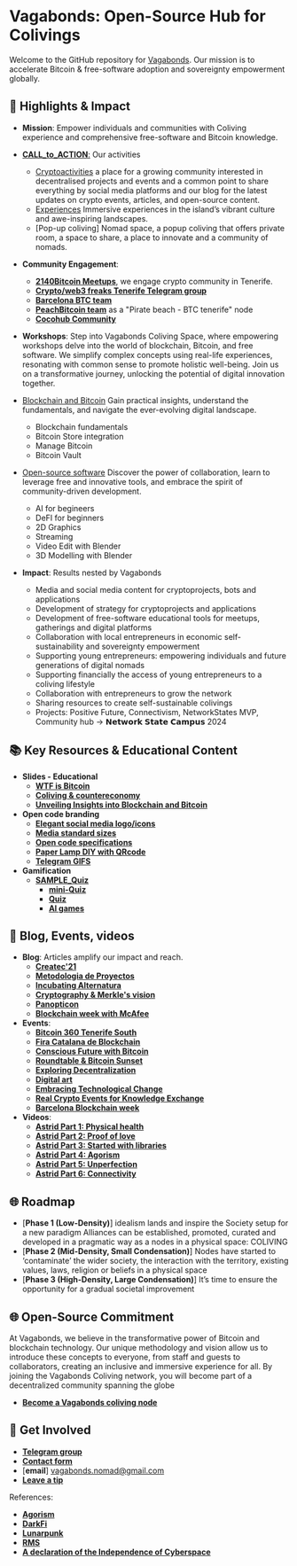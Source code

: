 # Vagabonds: Open-Source Hub for Colivings

Welcome to the GitHub repository for [Vagabonds](https://vagabonds.undervan.me/). Our mission is to accelerate Bitcoin & free-software adoption and sovereignty empowerment globally. 

## 🌟 Highlights & Impact

- **Mission**: Empower individuals and communities with Coliving experience and comprehensive free-software and Bitcoin knowledge.
- [**CALL_to_ACTION**:](https://vagabonds.undervan.me/experiences-services-activities-tech/experiences-tenerife) Our activities
    - [Cryptoactivities](https://vagabonds.undervan.me/experiences-services-activities-tech/#crypto-activities) a place for a growing community interested in decentralised projects and events and a common point to share everything by social media platforms and our blog for the latest updates on crypto events, articles, and open-source content.
    - [Experiences](https://vagabonds.undervan.me/experiences-services-activities-tech/#experiences-tenerife) Immersive experiences in the island’s vibrant culture and awe-inspiring landscapes.
    - [Pop-up coliving] Nomad space, a popup coliving that offers private room, a space to share, a place to innovate and a community of nomads.

- **Community Engagement**: 
    - [**2140Bitcoin Meetups**](https://2140meetups.com/comunidad/6856/), we engage crypto community in Tenerife.
    - [**Crypto/web3 freaks Tenerife Telegram group**](https://linktr.bitcoinbarcelona.xyz/)
    - [**Barcelona BTC team**](https://t.me/+yoREyEBRsLJiZTg0)
    - [**PeachBitcoin team**](https://peachbitcoin.com) as a "Pirate beach - BTC tenerife" node
    - [**Cocohub Community**](https://cocohub.io/europe/spain/tenerife/vagabonds)
 
- **Workshops**: Step into Vagabonds Coliving Space, where empowering workshops delve into the world of blockchain, Bitcoin, and free software. We simplify complex concepts using real-life experiences, resonating with common sense to promote holistic well-being. Join us on a transformative journey, unlocking the potential of digital innovation together.
 - [Blockchain and Bitcoin](https://vagabonds.undervan.me/workshops-technology-digital-innovation/#blockchain-bitcoin) 
Gain practical insights, understand the fundamentals, and navigate the ever-evolving digital landscape.
    - Blockchain fundamentals
    - Bitcoin Store integration
    - Manage Bitcoin
    - Bitcoin Vault
 - [Open-source software](https://vagabonds.undervan.me/workshops-technology-digital-innovation/#open-source)
Discover the power of collaboration, learn to leverage free and innovative tools, and embrace the spirit of community-driven development.
    - AI for begineers
    - DeFI for beginners
    - 2D Graphics
    - Streaming
    - Video Edit with Blender
    - 3D Modelling with Blender

- **Impact**: Results nested by Vagabonds
    - Media and social media content for cryptoprojects, bots and applications
    - Development of strategy for cryptoprojects and applications
    - Development of free-software educational tools for meetups, gatherings and digital platforms
    - Collaboration with local entrepreneurs in economic self-sustainability and sovereignty empowerment
    - Supporting young entrepreneurs: empowering individuals and future generations of digital nomads
    - Supporting financially the access of young entrepreneurs to a coliving lifestyle
    - Collaboration with entrepreneurs to grow the network
    - Sharing resources to create self-sustainable colivings
    - Projects: Positive Future, Connectivism, NetworkStates MVP, Community hub -> 𝗡𝗲𝘁𝘄𝗼𝗿𝗸 𝗦𝘁𝗮𝘁𝗲 𝗖𝗮𝗺𝗽𝘂𝘀 2024
  

## 📚 Key Resources & Educational Content
- **Slides - Educational**
    - [**WTF is Bitcoin**](https://github.com/VagabondsExplorer/Resources/blob/main/WTFisBTC_LiBpresentation.svg)
    - [**Coliving & countereconomy**](https://github.com/VagabondsExplorer/Resources)
    - [**Unveiling Insights into Blockchain and Bitcoin**](https://vagabonds.undervan.me/2022/11/20/exploring-blockchain-bitcoin/)
 - **Open code branding**
    - [**Elegant social media logo/icons**](https://github.com/VagabondsExplorer/Resources/blob/main/elegant_social_media_sizes.html)
    - [**Media standard sizes**](https://github.com/VagabondsExplorer/Resources/blob/main/webMediasizes.tar.xz)
    - [**Open code specifications**](https://github.com/VagabondsExplorer/Resources/blob/main/specifications.html) 
    - [**Paper Lamp DIY with QRcode**](https://github.com/VagabondsExplorer/Resources/blob/main/PaperlampA4.svg)
    - [**Telegram GIFS**](https://github.com/VagabondsExplorer/Resources/)
  - **Gamification** 
    - [**SAMPLE_Quiz**](https://vagabonds.undervan.me/quiz/MiniQuizz/)
        - [**mini-Quiz**](https://github.com/VagabondsExplorer/Resources/blob/main/MiniQuizz.zip)
        - [**Quiz**](https://github.com/VagabondsExplorer/Resources/blob/main/VagaQuizz_V6.zip)
        - [**AI games**](https://github.com/VagabondsExplorer/Resources/)

## 🤝 Blog, Events, videos

- **Blog**: Articles amplify our impact and reach.
  - [**Createc'21**](https://undervan.me/createc21/)
  - [**Metodologia de Proyectos**](https://undervan.me/metodologia-de-proyectos/)
  - [**Incubating Alternatura**](https://undervan.me/undervan-con-alternatura/)
  - [**Cryptography & Merkle's vision**](https://undervan.me/new-form-of-life/)
  - [**Panopticon**](https://undervan.me/panopticon/)
  - [**Blockchain week with McAfee**](https://undervan.me/john-mcafee-gives-speech-at-the-barcelona-blockchain-week-2019/)
- **Events**:
  - [**Bitcoin 360 Tenerife South**](https://2140meetups.com/meetup/7161/)
  - [**Fira Catalana de Blockchain**](https://www.bxcat.cat/)
  - [**Conscious Future with Bitcoin**](https://2140meetups.com/meetup/6949/)
  - [**Roundtable & Bitcoin Sunset**](https://2140meetups.com/meetup/6894/)
  - [**Exploring Decentralization**](https://vagabonds.undervan.me/2023/09/25/conscious-future/) 
  - [**Digital art**](https://vagabonds.undervan.me/2023/06/18/digital-art-recycling-technologies-and-3d-printing/)
  - [**Embracing Technological Change**](https://vagabonds.undervan.me/2022/12/22/positive-future-mindset/)
  - [**Real Crypto Events for Knowledge Exchange**](https://vagabonds.undervan.me/2022/11/14/empowering-crypto-events-tenerife/)
  - [**Barcelona Blockchain week**](https://undervan.me/democracy-for-all-at-the-barcelona-blockchain-week/)
- **Videos**:
  - [**Astrid Part 1: Physical health**](https://youtu.be/tcRNg0Gvyrg?si=fcjqdvRetBQLLdYQ)
  - [**Astrid Part 2: Proof of love**](https://youtu.be/wUxOv-EEH9I?si=8SekOdFox980wSQe)
  - [**Astrid Part 3: Started with libraries**](https://youtu.be/Vr64B_KXH9s?si=R-NCYW4pwlO2YZGU)
  - [**Astrid Part 4: Agorism**](https://youtu.be/xrfMT_V2N6E?si=QwE-UpRx-cA34yk8)
  - [**Astrid Part 5: Unperfection**](https://youtu.be/1AlSQgZe0HQ?si=cZiUgkunPSHAP6PD)
  - [**Astrid Part 6: Connectivity**](https://youtu.be/nL6i_mpppew?si=Q7h12-ZRx3CEOBCK)
  
 
## 🌐 Roadmap
 - [**Phase 1 (Low-Density)**] idealism lands and inspire the Society setup for a new paradigm 
Alliances can be established, promoted, curated and developed in a pragmatic way as a nodes in a physical space: COLIVING
 - [**Phase 2 (Mid-Density, Small Condensation)**] Nodes have started to ‘contaminate’ the wider society, the interaction with the territory, existing values, laws, religion or beliefs in a physical space
 - [**Phase 3 (High-Density, Large Condensation)**] It’s time to ensure the opportunity for a gradual societal improvement
 
## 🌐 Open-Source Commitment
At Vagabonds, we believe in the transformative power of Bitcoin and blockchain technology. Our unique methodology and vision allow us to introduce these concepts to everyone, from staff and guests to collaborators, creating an inclusive and immersive experience for all.
By joining the Vagabonds Coliving network, you will become part of a decentralized community spanning the globe
 - [**Become a Vagabonds coliving node**](https://vagabonds.undervan.me/white-hat-manager/) 


## 🙌 Get Involved
  - [**Telegram group**](https://t.me/+f6V0gjlYTsRmM2Y0) 
  - [**Contact form**](https://vagabonds.undervan.me/booking-form/)
  - [**email**] vagabonds.nomad@gmail.com
  - [**Leave a tip**](https://getalby.com/p/undervan)

References:
- [**Agorism**](https://agorist.xyz/)
- [**DarkFi**](https://dark.fi/)
- [**Lunarpunk**](https://lunardao.net/index.html)
- [**RMS**](https://stallman.org/)
- [**A declaration of the Independence of Cyberspace**](https://www.eff.org/cyberspace-independence/)
